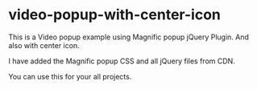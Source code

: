 # video-popup-with-center-icon

This is a Video popup example using Magnific popup jQuery Plugin. And also with center icon.

I have added the Magnific popup CSS and all jQuery files from CDN. 

You can use this for your all projects. 
